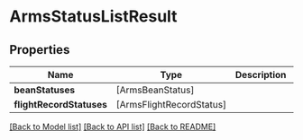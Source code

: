 # ArmsStatusListResult

## Properties
Name | Type | Description | Notes
------------ | ------------- | ------------- | -------------
**beanStatuses** | [ArmsBeanStatus] |  | 
**flightRecordStatuses** | [ArmsFlightRecordStatus] |  | 

[[Back to Model list]](../README.md#documentation-for-models) [[Back to API list]](../README.md#documentation-for-api-endpoints) [[Back to README]](../README.md)


